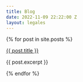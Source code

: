 ```yaml
---
title: Blog
date: 2022-11-09 22:22:00 Z
layout: legales
---
```


<section>

<div class="blog">
  {% for post in site.posts %}
        <img src="{{post.hero.image}}" alt="">
        <p class="blogTitle"><a href="{{ post.url }}">{{ post.title }}</a></p>
        <p>{{ post.excerpt }}</p>  
  {% endfor %}
</div>

</section>